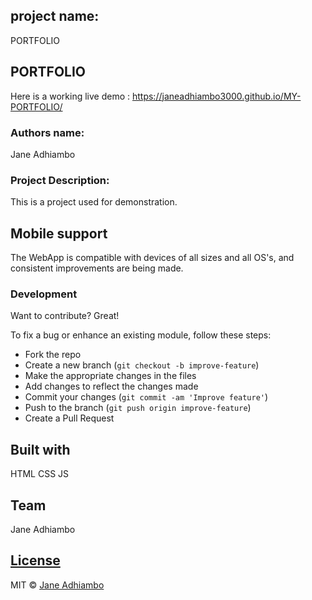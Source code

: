 ## project name:
PORTFOLIO

## PORTFOLIO
Here is a working live demo : https://janeadhiambo3000.github.io/MY-PORTFOLIO/ 

### Authors name:

Jane Adhiambo

### Project Description:

This is a project used for demonstration.


## Mobile support
The WebApp is compatible with devices of all sizes and all OS's, and consistent improvements are being made.


### Development
Want to contribute? Great!

To fix a bug or enhance an existing module, follow these steps:

- Fork the repo
- Create a new branch (`git checkout -b improve-feature`)
- Make the appropriate changes in the files
- Add changes to reflect the changes made
- Commit your changes (`git commit -am 'Improve feature'`)
- Push to the branch (`git push origin improve-feature`)
- Create a Pull Request 



## Built with 

HTML
CSS
JS


## Team

Jane Adhiambo

## [License](https://github.com/JaneAdhiambo3000/WebApp/blob/master/LICENSE.md)

MIT © [Jane Adhiambo ](https://github.com/JaneAdhiambo3000)

